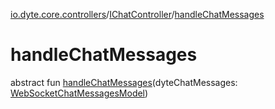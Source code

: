 [io.dyte.core.controllers](../index.md)/[IChatController](index.md)/[handleChatMessages](handle-chat-messages.md)

# handleChatMessages


abstract fun [handleChatMessages](handle-chat-messages.md)(dyteChatMessages: [WebSocketChatMessagesModel](../../com.dyte.mobilecorekmm.meeting.events.payloadmodel.inbound/-web-socket-chat-messages-model/index.md))
